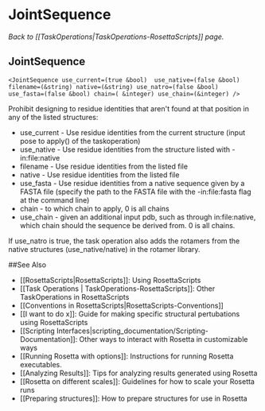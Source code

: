 # JointSequence
*Back to [[TaskOperations|TaskOperations-RosettaScripts]] page.*
## JointSequence

    <JointSequence use_current=(true &bool)  use_native=(false &bool) filename=(&string) native=(&string) use_natro=(false &bool) 
    use_fasta=(false &bool) chain=( &integer) use_chain=(&integer) />

Prohibit designing to residue identities that aren't found at that position in any of the listed structures:

-   use\_current - Use residue identities from the current structure (input pose to apply() of the taskoperation)
-   use\_native - Use residue identities from the structure listed with -in:file:native
-   filename - Use residue identities from the listed file
-   native - Use residue identities from the listed file
-   use\_fasta - Use residue identities from a native sequence given by a FASTA file (specify the path to the FASTA file with the -in:file:fasta flag at the command line)
-   chain - to which chain to apply, 0 is all chains
-   use\_chain - given an additional input pdb, such as through in:file:native, which chain should the sequence be derived from. 0 is all chains.

If use\_natro is true, the task operation also adds the rotamers from the native structures (use\_native/native) in the rotamer library.

##See Also

* [[RosettaScripts|RosettaScripts]]: Using RosettaScripts
* [[Task Operations | TaskOperations-RosettaScripts]]: Other TaskOperations in RosettaScripts
* [[Conventions in RosettaScripts|RosettaScripts-Conventions]]
* [[I want to do x]]: Guide for making specific structural pertubations using RosettaScripts
* [[Scripting Interfaces|scripting_documentation/Scripting-Documentation]]: Other ways to interact with Rosetta in customizable ways
* [[Running Rosetta with options]]: Instructions for running Rosetta executables.
* [[Analyzing Results]]: Tips for analyzing results generated using Rosetta
* [[Rosetta on different scales]]: Guidelines for how to scale your Rosetta runs
* [[Preparing structures]]: How to prepare structures for use in Rosetta